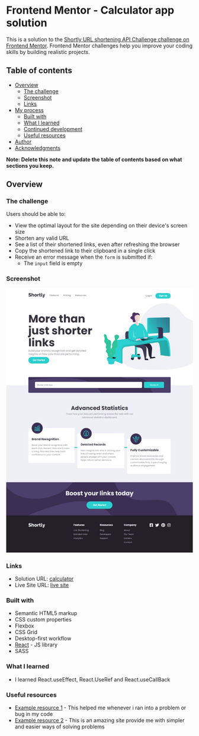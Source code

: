 # Frontend Mentor - Calculator app solution

This is a solution to the [Shortly URL shortening API Challenge challenge on Frontend Mentor](https://www.frontendmentor.io/challenges/url-shortening-api-landing-page-2ce3ob-G). Frontend Mentor challenges help you improve your coding skills by building realistic projects. 
## Table of contents

- [Overview](#overview)
  - [The challenge](#the-challenge)
  - [Screenshot](#screenshot)
  - [Links](#links)
- [My process](#my-process)
  - [Built with](#built-with)
  - [What I learned](#what-i-learned)
  - [Continued development](#continued-development)
  - [Useful resources](#useful-resources)
- [Author](#author)
- [Acknowledgments](#acknowledgments)

**Note: Delete this note and update the table of contents based on what sections you keep.**

## Overview

### The challenge

Users should be able to:

- View the optimal layout for the site depending on their device's screen size
- Shorten any valid URL
- See a list of their shortened links, even after refreshing the browser
- Copy the shortened link to their clipboard in a single click
- Receive an error message when the `form` is submitted if:
  - The `input` field is empty


### Screenshot

![](./src/images/url-short.jpeg)



### Links

- Solution URL: [calculator](https://github.com/nick335/url-shortening-page)
- Live Site URL: [live site](https://rad-kleicha-5d6037.netlify.app/)


### Built with

- Semantic HTML5 markup
- CSS custom properties
- Flexbox
- CSS Grid
- Desktop-first workflow
- [React](https://reactjs.org/) - JS library
- SASS

### What I learned

- I learned React.useEffect, React.UseRef and React.useCallBack


### Useful resources

- [Example resource 1](https://www.stackOverflow.com) - This helped me whenever i ran into a problem or bug in my code
- [Example resource 2](https://www.codeGrepper) - This is an amazing site provide me with simpler and easier ways of solving problems
